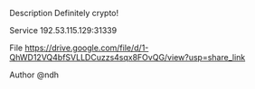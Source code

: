 Description
Definitely crypto!

Service
192.53.115.129:31339

File
https://drive.google.com/file/d/1-QhWD12VQ4bfSVLLDCuzzs4sqx8FOvQG/view?usp=share_link

Author
@ndh
